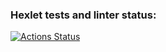 ### Hexlet tests and linter status:
[![Actions Status](https://github.com/viskuzi/js-react-developer-project-12/workflows/hexlet-check/badge.svg)](https://github.com/viskuzi/js-react-developer-project-12/actions)